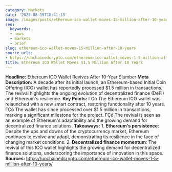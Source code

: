 ```yaml
---
category: Markets
date: '2025-08-19T18:41:13'
image: /images/posts/ethereum-ico-wallet-moves-15-million-after-10-years.jpg
seo:
  keywords:
  - news
  - markets
  - brief
slug: ethereum-ico-wallet-moves-15-million-after-10-years
source_urls:
- https://unchainedcrypto.com/ethereum-ico-wallet-moves-1-5-million-after-10-years/
title: Ethereum ICO Wallet Moves $1.5 Million After 10 Years
---
```


**Headline:** Ethereum ICO Wallet Revives After 10-Year Slumber  **Meta Description:** A decade after its initial launch, an Ethereum-based Initial Coin Offering (ICO) wallet has reportedly processed $1.5 million in transactions. The revival highlights the ongoing evolution of decentralized finance (DeFi) and Ethereum's resilience.  **Key Points:**  ΓÇó The Ethereum ICO wallet was relaunched with a new smart contract, restoring functionality after 10 years. ΓÇó The wallet has since processed over $1.5 million in transactions, marking a significant milestone for the project. ΓÇó The revival is seen as an example of Ethereum's adaptability and the growing demand for decentralized finance solutions.  **Takeaways:**  1. **Ethereum's persistence**: Despite the ups and downs of the cryptocurrency market, Ethereum continues to evolve and adapt, demonstrating its resilience in the face of changing market conditions. 2. **Decentralized finance momentum**: The revival of this ICO wallet highlights the growing demand for decentralized finance solutions, underscoring the importance of innovation in this space.  **Sources:**  https://unchainedcrypto.com/ethereum-ico-wallet-moves-1-5-million-after-10-years/
